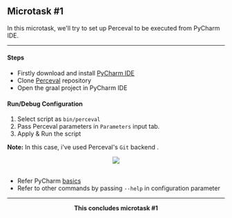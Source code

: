 ## Microtask #1

In this microtask, we'll try to set up Perceval to be executed from PyCharm IDE.

<hr>

#### Steps

- Firstly download and install [PyCharm IDE](https://www.jetbrains.com/pycharm/)
- Clone [Perceval](https://github.com/chaoss/grimoirelab-perceval) repository 
- Open the graal project in PyCharm IDE

#### Run/Debug Configuration

1. Select script as `bin/perceval`
2. Pass Perceval parameters in `Parameters` input tab.
3. Apply & Run the script

**Note:** In this case, i've used Perceval's `Git` backend .

<div align="center">
    <img src="./perceval_setup.gif">
</div>

<br>

- Refer PyCharm [basics](https://www.jetbrains.com/help/pycharm/essentials.html)
- Refer to other commands by passing `--help` in configuration parameter

<hr>
<div align="center">
    <b> This concludes microtask #1 </b>
</div>
